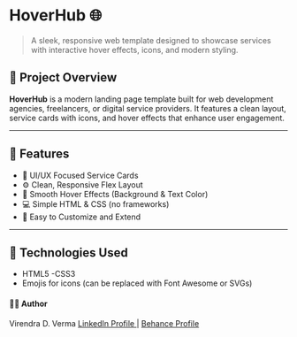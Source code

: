# HoverHub 🌐

> A sleek, responsive web template designed to showcase services with interactive hover effects, icons, and modern styling.

## 🚀 Project Overview

**HoverHub** is a modern landing page template built for web development agencies, freelancers, or digital service providers. It features a clean layout, service cards with icons, and hover effects that enhance user engagement.

---

## 🧩 Features

- 🎨 UI/UX Focused Service Cards
- ⚙️ Clean, Responsive Flex Layout
- 🌈 Smooth Hover Effects (Background & Text Color)
- 💻 Simple HTML & CSS (no frameworks)
- 🔄 Easy to Customize and Extend

---

## 📌 Technologies Used
- HTML5
-CSS3
- Emojis for icons (can be replaced with Font Awesome or SVGs)

#### 🧑‍💻 Author
Virendra D. Verma
<a href="https://www.linkedin.com/in/dharmendraverma95/" target="_blank">LinkedIn Profile </a> | <a href="https://www.behance.net/dhirukumar" target="_blank">Behance Profile </a>